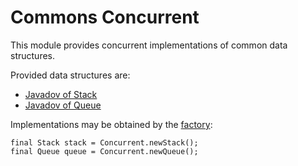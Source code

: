 # Commons Concurrent

This module provides concurrent implementations of common data structures.

Provided data structures are:

- [Javadov of Stack][Stack]
- [Javadov of Queue][Queue]

Implementations may be obtained by the [factory][Concurrent]:

    final Stack stack = Concurrent.newStack();
    final Queue queue = Concurrent.newQueue();

[Stack]:        concurrent/apidocs/de/weltraumschaf/commons/application/Stack.html
[Queue]:        concurrent/apidocs/de/weltraumschaf/commons/application/Queue.html
[Concurrent]:   concurrent/apidocs/de/weltraumschaf/commons/application/Concurrent.html
